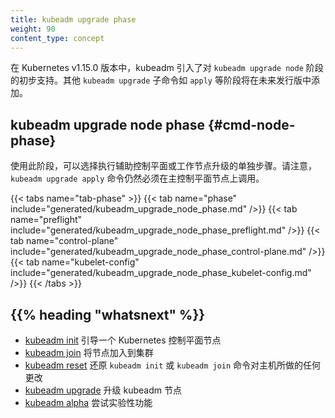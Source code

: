 ```yaml
---
title: kubeadm upgrade phase
weight: 90
content_type: concept
---
```


在 Kubernetes v1.15.0 版本中，kubeadm 引入了对 `kubeadm upgrade node` 阶段的初步支持。其他 `kubeadm upgrade` 子命令如 `apply` 等阶段将在未来发行版中添加。


## kubeadm upgrade node phase {#cmd-node-phase}


使用此阶段，可以选择执行辅助控制平面或工作节点升级的单独步骤。请注意，`kubeadm upgrade apply` 命令仍然必须在主控制平面节点上调用。

{{< tabs name="tab-phase" >}}
{{< tab name="phase" include="generated/kubeadm_upgrade_node_phase.md" />}}
{{< tab name="preflight" include="generated/kubeadm_upgrade_node_phase_preflight.md" />}}
{{< tab name="control-plane" include="generated/kubeadm_upgrade_node_phase_control-plane.md" />}}
{{< tab name="kubelet-config" include="generated/kubeadm_upgrade_node_phase_kubelet-config.md" />}}
{{< /tabs >}}

## {{% heading "whatsnext" %}}

* [kubeadm init](/zh-cn/docs/reference/setup-tools/kubeadm/kubeadm-init/) 引导一个 Kubernetes 控制平面节点
* [kubeadm join](/zh-cn/docs/reference/setup-tools/kubeadm/kubeadm-join/) 将节点加入到集群
* [kubeadm reset](/zh-cn/docs/reference/setup-tools/kubeadm/kubeadm-reset/) 还原 `kubeadm init` 或 `kubeadm join` 命令对主机所做的任何更改
* [kubeadm upgrade](/zh-cn/docs/reference/setup-tools/kubeadm/kubeadm-upgrade/) 升级 kubeadm 节点
* [kubeadm alpha](/zh-cn/docs/reference/setup-tools/kubeadm/kubeadm-alpha/) 尝试实验性功能
